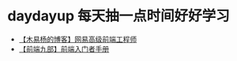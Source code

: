 # daydayup 每天抽一点时间好好学习
- [【木易杨的博客】网易高级前端工程师](https://github.com/yygmind/blog)
- [【前端九部】前端入门者手册](https://www.yuque.com/fe9/basic/pmn63k)

